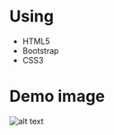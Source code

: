 # Using
* HTML5
* Bootstrap
* CSS3

# Demo image
![alt text](https://github.com/ma-e/UI-Assessment-AC/blob/master/ui-emma.jpg)
